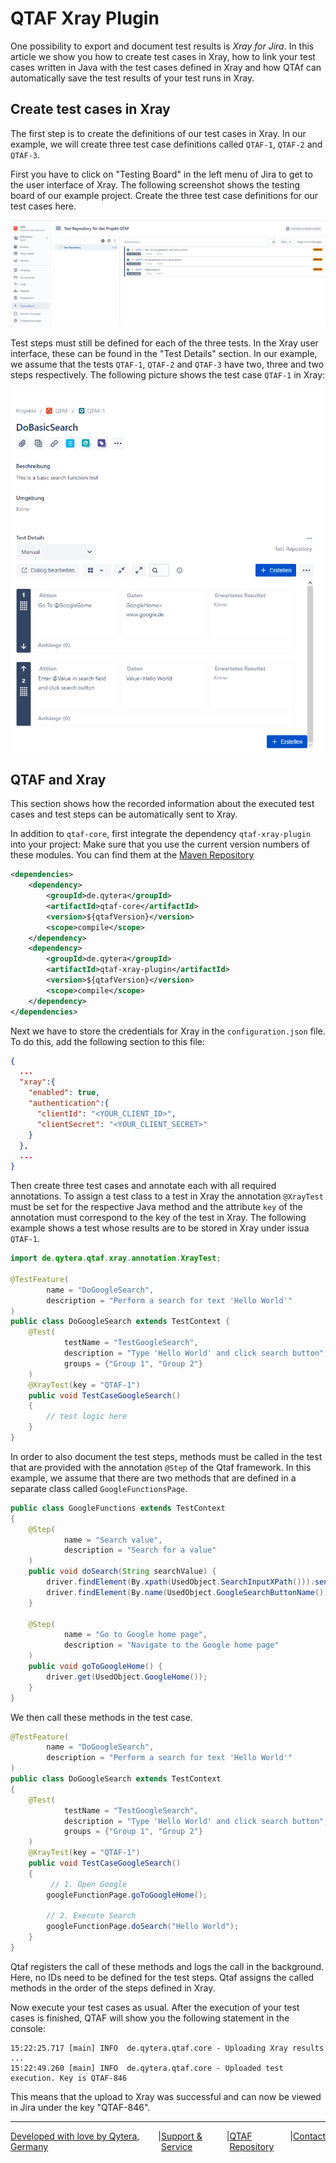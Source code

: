 # QTAF Xray Plugin

One possibility to export and document test results is *Xray for Jira*. In this article we show you how to create test cases in Xray, how to link your test cases written in Java with the test cases defined in Xray and how QTAf can automatically save the test results of your test runs in Xray.

## Create test cases in Xray

The first step is to create the definitions of our test cases in Xray. In our example, we will create three test case definitions called `QTAF-1`, `QTAF-2` and `QTAF-3`.

First you have to click on "Testing Board" in the left menu of Jira to get to the user interface of Xray. The following screenshot shows the testing board of our example project. Create the three test case definitions for our test cases here.

<img src="../../../../assets/images/qtaf/xray_plugin/xray_testing_board.png" />

Test steps must still be defined for each of the three tests. In the Xray user interface, these can be found in the "Test Details" section. In our example, we assume that the tests `QTAF-1`, `QTAF-2` and `QTAF-3` have two, three and two steps respectively. The following picture shows the test case `QTAF-1` in Xray:

<img src="../../../../assets/images/qtaf/xray_plugin/xray_test_steps.png" />

## QTAF and Xray

This section shows how the recorded information about the executed test cases and test steps can be automatically sent to Xray.

In addition to `qtaf-core`, first integrate the dependency `qtaf-xray-plugin` into your project: Make sure that you use the current version numbers of these modules. You can find them at the <a href="https://mvnrepository.com/artifact/de.qytera" target="_blank">Maven Repository</a>

```xml
<dependencies>
    <dependency>
        <groupId>de.qytera</groupId>
        <artifactId>qtaf-core</artifactId>
        <version>${qtafVersion}</version>
        <scope>compile</scope>
    </dependency>
    <dependency>
        <groupId>de.qytera</groupId>
        <artifactId>qtaf-xray-plugin</artifactId>
        <version>${qtafVersion}</version>
        <scope>compile</scope>
    </dependency>
</dependencies>
```

Next we have to store the credentials for Xray in the `configuration.json` file. To do this, add the following section to this file:

```json
{
  ...
  "xray":{
    "enabled": true,
    "authentication":{
      "clientId": "<YOUR_CLIENT_ID>",
      "clientSecret": "<YOUR_CLIENT_SECRET>"
    }
  },
  ...
}
```

Then create three test cases and annotate each with all required annotations. To assign a test class to a test in Xray the annotation `@XrayTest` must be set for the respective Java method and the attribute `key` of the annotation must correspond to the key of the test in Xray. The following example shows a test whose results are to be stored in Xray under issua `QTAF-1`.

```java
import de.qytera.qtaf.xray.annotation.XrayTest;

@TestFeature(
        name = "DoGoogleSearch",
        description = "Perform a search for text 'Hello World'"
)
public class DoGoogleSearch extends TestContext {
    @Test(
            testName = "TestGoogleSearch",
            description = "Type 'Hello World' and click search button",
            groups = {"Group 1", "Group 2"}
    )
    @XrayTest(key = "QTAF-1")
    public void TestCaseGoogleSearch()
    {
        // test logic here
    }
}
```

In order to also document the test steps, methods must be called in the test that are provided with the annotation `@Step` of the Qtaf framework. In this example, we assume that there are two methods that are defined in a separate class called `GoogleFunctionsPage`.

```java
public class GoogleFunctions extends TestContext
{
    @Step(
            name = "Search value",
            description = "Search for a value"
    )
    public void doSearch(String searchValue) {
        driver.findElement(By.xpath(UsedObject.SearchInputXPath())).sendKeys(searchValue);
        driver.findElement(By.name(UsedObject.GoogleSearchButtonName())).click();
    }

    @Step(
            name = "Go to Google home page",
            description = "Navigate to the Google home page"
    )
    public void goToGoogleHome() {
        driver.get(UsedObject.GoogleHome());
    }
}
```

We then call these methods in the test case.

```java
@TestFeature(
        name = "DoGoogleSearch",
        description = "Perform a search for text 'Hello World'"
)
public class DoGoogleSearch extends TestContext
{
    @Test(
            testName = "TestGoogleSearch",
            description = "Type 'Hello World' and click search button",
            groups = {"Group 1", "Group 2"}
    )
    @XrayTest(key = "QTAF-1")
    public void TestCaseGoogleSearch()
    {
         // 1. Open Google
        googleFunctionPage.goToGoogleHome();

        // 2. Execute Search
        googleFunctionPage.doSearch("Hello World");
    }
}
```

Qtaf registers the call of these methods and logs the call in the background. Here, no IDs need to be defined for the test steps. Qtaf assigns the called methods in the order of the steps defined in Xray.

Now execute your test cases as usual. After the execution of your test cases is finished, QTAF will show you the following statement in the console:

```
15:22:25.717 [main] INFO  de.qytera.qtaf.core - Uploading Xray results ...
15:22:49.260 [main] INFO  de.qytera.qtaf.core - Uploaded test execution. Key is QTAF-846
```

This means that the upload to Xray was successful and can now be viewed in Jira under the key "QTAF-846".

<hr>
<div style="display: flex; flex-direction: row; justify-content: space-between">
  <a href="https://www.qytera.de" target="_blank">Developed with love by Qytera, Germany</a>
  <span>|</span>
  <a href="https://www.qytera.de/testautomatisierung-workshop" target="_blank">Support & Service</a>
  <span>|</span>
  <a href="https://github.com/Qytera-Gmbh/QTAF" target="_blank">QTAF Repository</a>
  <span>|</span>
  <a href="https://www.qytera.de/kontakt" target="_blank">Contact</a><br>
</div>
